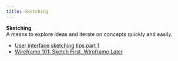 ```yaml
---
title: Sketching
---
```

**Sketching**  
A means to explore ideas and iterate on concepts quickly and easily.
*   [User interface sketching tips part 1](http://ui-patterns.com/blog/User-interface-sketching-tips-part-1)  
*   [Wireframe 101: Sketch First, Wireframe Later](http://maryshaw.net/wireframe-101-sketch-first-wireframe-later/)  
